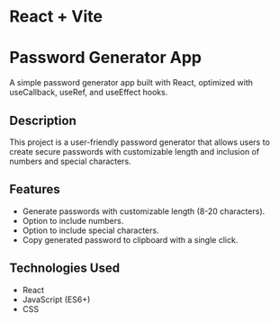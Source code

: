 # React + Vite

# Password Generator App

A simple password generator app built with React, optimized with useCallback, useRef, and useEffect hooks.

## Description

This project is a user-friendly password generator that allows users to create secure passwords with customizable length and inclusion of numbers and special characters. 

## Features

- Generate passwords with customizable length (8-20 characters).
- Option to include numbers.
- Option to include special characters.
- Copy generated password to clipboard with a single click.

## Technologies Used

- React
- JavaScript (ES6+)
- CSS


